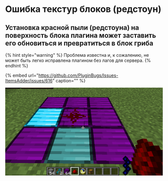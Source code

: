 # Ошибка текстур блоков \(редстоун\)

## Установка красной пыли \(редстоуна\) на поверхность блока плагина может заставить его обновиться и превратиться в блок гриба

{% hint style="warning" %}
Проблема известна и, к сожалению, не может быть легко исправлена плагином без лагов для сервера.
{% endhint %}

{% embed url="https://github.com/PluginBugs/Issues-ItemsAdder/issues/616" caption="" %}

![](../../.gitbook/assets/immagine%20%2839%29.png)

